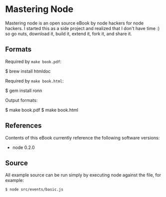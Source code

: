 
# Mastering Node

 Mastering node is an open source eBook by node hackers for node hackers. I started this as a side project and realized that I don't have time :) so go nuts, download it, build it, extend it, fork it, and share it.

## Formats

Required by `make book.pdf`:

  $ brew install htmldoc

Required by `make book.html`:

  $ gem install ronn

Output formats:

  $ make book.pdf
  $ make book.html

## References

Contents of this eBook currently reference the following software versions:

  - node 0.2.0

## Source

All example source can be run simply by executing node against the file,
for example:

    $ node src/events/basic.js